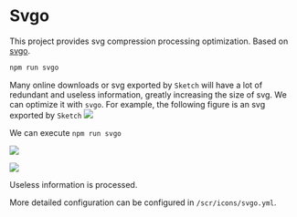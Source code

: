 # Svgo <Badge text="v3.9.0+"/>

This project provides svg compression processing optimization. Based on [svgo](https://github.com/svg/svgo).

```bash
npm run svgo
```

Many online downloads or svg exported by `Sketch` will have a lot of redundant and useless information, greatly increasing the size of svg. We can optimize it with `svgo`. For example, the following figure is an svg exported by `Sketch`
![](https://wpimg.wallstcn.com/333edb6b-4b95-42f8-aa60-b8f42e516b52.jpg)

We can execute `npm run svgo`

![](https://wpimg.wallstcn.com/e7b1324e-cd67-4306-aebf-f659bcc433cf.jpg)

![](https://wpimg.wallstcn.com/006c4bb5-b2d1-447d-a1c9-a912cf5dee47.jpg)

Useless information is processed.

More detailed configuration can be configured in `/scr/icons/svgo.yml`.
